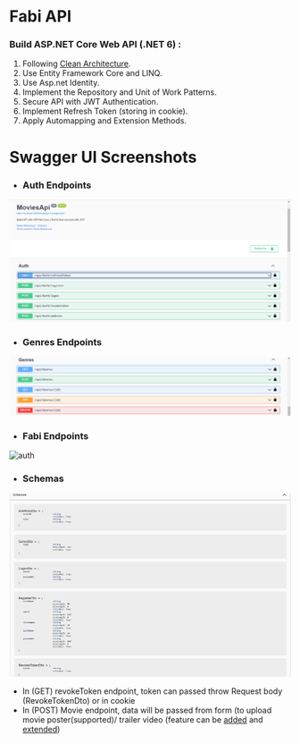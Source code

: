 # Fabi API
### Build ASP.NET Core Web API (.NET 6) :
1. Following [Clean Architecture](https://docs.microsoft.com/en-us/dotnet/architecture/modern-web-apps-azure/common-web-application-architectures#clean-architecture).
2. Use Entity Framework Core and LINQ.
3. Use Asp.net Identity.
4. Implement the Repository and Unit of Work Patterns.
5. Secure API with JWT Authentication.
6. Implement Refresh Token (storing in cookie).
7. Apply Automapping and Extension Methods.
# Swagger UI Screenshots
- ### Auth Endpoints
![auth](SwaggerUI-Screenshots/Auth.png)

- ### Genres Endpoints
![auth](SwaggerUI-Screenshots/Geners.png)

- ### Fabi Endpoints
![auth](SwaggerUI-Screenshots/Fabi.png)

- ### Schemas
![auth](SwaggerUI-Screenshots/Schemas.png)

- In (GET) revokeToken endpoint, token can passed throw Request body (RevokeTokenDto) or in cookie
- In (POST) Movie endpoint, data will be passed from form (to upload movie poster(supported)/ trailer video (feature can be [added](https://github.com/nadamhmudd/movie-API/blob/master/Fabi.Core/Interfaces/FileHandler/IFileHandler.cs) and [extended](https://github.com/nadamhmudd/movie-API/blob/master/movie.Services/Helpers/FileHandler/Base/BaseHandler.cs))

